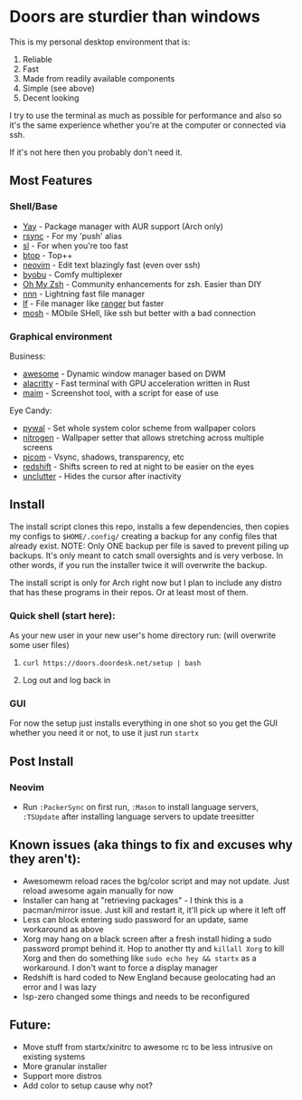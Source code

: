 # Doors are sturdier than windows

This is my personal desktop environment that is:

1. Reliable
1. Fast
1. Made from readily available components
1. Simple (see above)
1. Decent looking

I try to use the terminal as much as possible for performance and also so it's the same experience whether 
you're at the computer or connected via ssh.

If it's not here then you probably don't need it.

## Most Features

### Shell/Base

- [Yay](https://github.com/Jguer/yay) - Package manager with AUR support (Arch only)
- [rsync](https://rsync.samba.org/) - For my 'push' alias
- [sl](https://github.com/eyJhb/sl) - For when you're too fast
- [btop](https://github.com/aristocratos/btop) - Top++
- [neovim](https://github.com/neovim/neovim) - Edit text blazingly fast (even over ssh)
- [byobu](https://www.byobu.org/) - Comfy multiplexer
- [Oh My Zsh](https://github.com/ohmyzsh/ohmyzsh) - Community enhancements for zsh. Easier than DIY
- [nnn](https://github.com/jarun/nnn) - Lightning fast file manager
- [lf](https://github.com/gokcehan/lf) - File manager like [ranger](https://github.com/ranger/ranger) but faster
- [mosh](https://mosh.org/) - MObile SHell, like ssh but better with a bad connection
### Graphical environment

Business:

- [awesome](https://awesomewm.org/) - Dynamic window manager based on DWM
- [alacritty](https://github.com/alacritty/alacritty) - Fast terminal with GPU acceleration written in Rust
- [maim](https://github.com/naelstrof/maim) - Screenshot tool, with a script for ease of use

Eye Candy:
- [pywal](https://github.com/dylanaraps/pywal) - Set whole system color scheme from wallpaper colors 
- [nitrogen](https://github.com/l3ib/nitrogen/https://github.com/l3ib/nitrogen) - Wallpaper setter that allows 
stretching across multiple screens
- [picom](https://github.com/yshui/picom) - Vsync, shadows, transparency, etc
- [redshift](https://github.com/jonls/redshift) - Shifts screen to red at night to be easier on the eyes
- [unclutter](https://github.com/Airblader/unclutter-xfixes) - Hides the cursor after inactivity

## Install
The install script clones this repo, installs a few dependencies, then copies my configs to `$HOME/.config/` 
creating a backup for any config files that already exist. NOTE: Only ONE backup per file is saved to prevent 
piling up backups. It's only meant to catch small oversights and is very verbose. In other words, if you run 
the installer twice it will overwrite the backup.

The install script is only for Arch right now but I plan to include any distro that has these programs in their 
repos. Or at least most of them.

### Quick shell (start here):
As your new user in your new user's home directory run: (will overwrite some user files)

1. ```curl https://doors.doordesk.net/setup | bash```

2. Log out and log back in

### GUI
For now the setup just installs everything in one shot so you get the GUI whether you need it or not, to use it 
just run `startx`

## Post Install

### Neovim

- Run `:PackerSync` on first run, `:Mason` to install language servers, `:TSUpdate` after installing language 
servers to update treesitter

## Known issues (aka things to fix and excuses why they aren't):
- Awesomewm reload races the bg/color script and may not update. Just reload awesome again manually for now
- Installer can hang at "retrieving packages" - I think this is a pacman/mirror issue. Just kill and restart it, 
it'll pick up where it left off
- Less can block entering sudo password for an update, same workaround as above
- Xorg may hang on a black screen after a fresh install hiding a sudo password prompt behind it. Hop to another 
tty and `killall Xorg` to kill Xorg and then do something like `sudo echo hey && startx` as a workaround. I don't 
want to force a display manager
- Redshift is hard coded to New England because geolocating had an error and I was lazy
- lsp-zero changed some things and needs to be reconfigured

## Future:
- Move stuff from startx/xinitrc to awesome rc to be less intrusive on existing systems
- More granular installer
- Support more distros
- Add color to setup cause why not?
